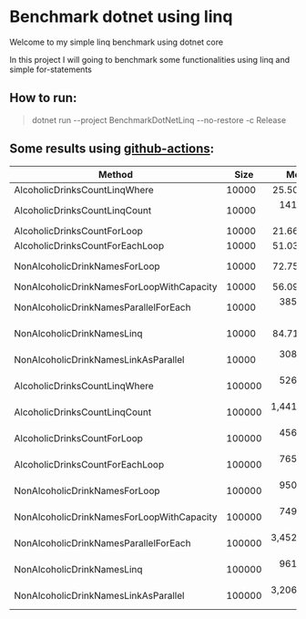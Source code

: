# Benchmark dotnet using linq

Welcome to my simple linq benchmark using dotnet core

In this project I will going to benchmark some functionalities using linq and simple for-statements

## How to run:

> dotnet run --project BenchmarkDotNetLinq --no-restore -c Release

## Some results using [github-actions](https://github.com/lfmachadodasilva/BenchmarkDotNetLinq/actions/workflows/dotnet.yml):

|                                    Method |   Size |        Mean | Allocated |
|------------------------------------------ |------- |------------:|----------:|
|             AlcoholicDrinksCountLinqWhere |  10000 |    25.50 us |      72 B |
|             AlcoholicDrinksCountLinqCount |  10000 |   141.48 us |      41 B |
|               AlcoholicDrinksCountForLoop |  10000 |    21.66 us |         - |
|           AlcoholicDrinksCountForEachLoop |  10000 |    51.03 us |         - |
|             NonAlcoholicDrinkNamesForLoop |  10000 |    72.75 us |  131360 B |
| NonAlcoholicDrinkNamesForLoopWithCapacity |  10000 |    56.09 us |   80056 B |
|     NonAlcoholicDrinkNamesParallelForEach |  10000 |   385.66 us |  298026 B |
|                NonAlcoholicDrinkNamesLinq |  10000 |    84.71 us |  131512 B |
|      NonAlcoholicDrinkNamesLinkAsParallel |  10000 |   308.37 us |  266052 B |
|             AlcoholicDrinksCountLinqWhere | 100000 |   526.34 us |      72 B |
|             AlcoholicDrinksCountLinqCount | 100000 | 1,441.83 us |      41 B |
|               AlcoholicDrinksCountForLoop | 100000 |   456.06 us |         - |
|           AlcoholicDrinksCountForEachLoop | 100000 |   765.34 us |         - |
|             NonAlcoholicDrinkNamesForLoop | 100000 |   950.13 us | 1049272 B |
| NonAlcoholicDrinkNamesForLoopWithCapacity | 100000 |   749.22 us |  800438 B |
|     NonAlcoholicDrinkNamesParallelForEach | 100000 | 3,452.65 us | 2544404 B |
|                NonAlcoholicDrinkNamesLinq | 100000 |   961.05 us | 1049455 B |
|      NonAlcoholicDrinkNamesLinkAsParallel | 100000 | 3,206.17 us | 2102070 B |
